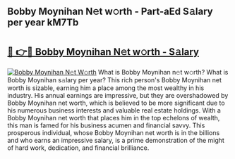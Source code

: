## Bobby Moynihan N𝚎t w𝚘rth - Part-aEd S𝚊lary per year kM7Tb

# <h2><a href="http://gc2bch7.nevu.top/?p=Bobby+Moynihan">🔗 👉🔴 Bobby Moynihan N𝚎t w𝚘rth - S𝚊lary</a></h2>

[![Bobby Moynihan N𝚎t W𝚘rth](https://i.imgur.com/Oavwk0R.jpeg)](http://gc2bch7.nevu.top/?p=Bobby+Moynihan)
What is Bobby Moynihan n𝚎t w𝚘rth? What is Bobby Moynihan s𝚊lary per year?
This rich person's Bobby Moynihan net worth is sizable, earning him a place among the most wealthy in his industry. His annual earnings are impressive, but they are overshadowed by Bobby Moynihan net worth, which is believed to be more significant due to his numerous business interests and valuable real estate holdings. With a Bobby Moynihan net worth that places him in the top echelons of wealth, this man is famed for his business acumen and financial savvy. This prosperous individual, whose Bobby Moynihan net worth is in the billions and who earns an impressive salary, is a prime demonstration of the might of hard work, dedication, and financial brilliance.
